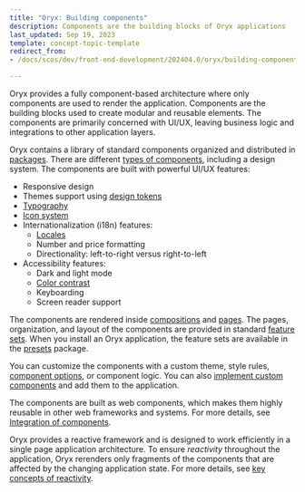 ```yaml
---
title: "Oryx: Building components"
description: Components are the building blocks of Oryx applications
last_updated: Sep 19, 2023
template: concept-topic-template
redirect_from:
- /docs/scos/dev/front-end-development/202404.0/oryx/building-components/oryx-building-components.html

---
```


Oryx provides a fully component-based architecture where only components are used to render the application. Components are the building blocks used to create modular and reusable elements. The components are primarily concerned with UI/UX, leaving business logic and integrations to other application layers.

Oryx contains a library of standard components organized and distributed in [packages](/docs/dg/dev/frontend-development/{{page.version}}/oryx/getting-started/oryx-packages.html). There are different [types of components](/docs/dg/dev/frontend-development/{{page.version}}/oryx/building-components/oryx-component-types.html), including a design system. The components are built with powerful UI/UX features:

- Responsive design
- Themes support using [design tokens](/docs/dg/dev/frontend-development/{{page.version}}/oryx/building-applications/styling/oryx-design-tokens.html)
- [Typography](/docs/dg/dev/frontend-development/{{page.version}}/oryx/building-applications/styling/oryx-typography.html)
- [Icon system](/docs/dg/dev/frontend-development/{{page.version}}/oryx/building-applications/styling/oryx-icon-system.html)
- Internationalization (i18n) features:
  - [Locales](/docs/dg/dev/frontend-development/{{page.version}}/oryx/architecture/dependency-injection/oryx-service-layer.html)
  - Number and price formatting
  - Directionality: left-to-right versus right-to-left
- Accessibility features:
  - Dark and light mode
  - [Color contrast](/docs/dg/dev/frontend-development/{{page.version}}/oryx/building-applications/styling/oryx-color-system.html)
  - Keyboarding
  - Screen reader support

The components are rendered inside [compositions](/docs/dg/dev/frontend-development/{{page.version}}/oryx/building-pages/oryx-compositions.html) and [pages](/docs/dg/dev/frontend-development/{{page.version}}/oryx/building-pages/oryx-pages.html). The pages, organization, and layout of the components are provided in standard [feature sets](/docs/dg/dev/frontend-development/{{page.version}}/oryx/building-applications/oryx-feature-sets.html). When you install an Oryx application, the feature sets are available in the [presets](/docs/dg/dev/frontend-development/{{page.version}}/oryx/building-applications/oryx-presets.html) package.

You can customize the components with a custom theme, style rules, [component options](/docs/dg/dev/frontend-development/{{page.version}}/oryx/building-components/oryx-managing-component-options.html), or component logic. You can also [implement custom components](/docs/dg/dev/frontend-development/{{page.version}}/oryx/building-components/oryx-implementing-components.html) and add them to the application.

The components are built as web components, which makes them highly reusable in other web frameworks and systems. For more details, see [Integration of components](/docs/dg/dev/frontend-development/{{page.version}}/oryx/building-components/oryx-integrating-components.html).

Oryx provides a reactive framework and is designed to work efficiently in a single page application architecture. To ensure _reactivity_ throughout the application, Oryx rerenders only  fragments of the components that are affected by the changing application state. For more details, see [key concepts of reactivity](/docs/dg/dev/frontend-development/{{page.version}}/oryx/architecture/reactivity/key-concepts-of-reactivity.html).
